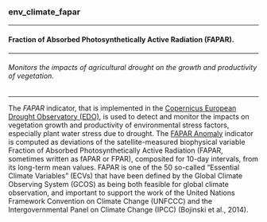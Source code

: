 ### env_climate_fapar



------
#### Fraction of Absorbed Photosynthetically Active Radiation (FAPAR).



------
###### Monitors the impacts of agricultural drought on the growth and productivity of vegetation.



------
The *FAPAR* indicator, that is implemented in the [Copernicus European Drought Observatory (EDO)](https://edo.jrc.ec.europa.eu/edov2/php/index.php?id=1000), is used to detect and monitor the impacts on vegetation growth and productivity of environmental stress factors, especially plant water stress due to drought. The [FAPAR Anomaly](https://edo.jrc.ec.europa.eu/documents/factsheets/factsheet_fapar.pdf) indicator is computed as deviations of the satellite-measured biophysical variable Fraction of Absorbed Photosynthetically Active Radiation (FAPAR, sometimes written as fAPAR or FPAR), composited for 10-day intervals, from its long-term mean values. FAPAR is one of the 50 so-called “Essential Climate Variables” (ECVs) that have been defined by the Global Climate Observing System (GCOS) as being both feasible for global climate observation, and important to support the work of the United Nations Framework Convention on Climate Change (UNFCCC) and the Intergovernmental Panel on Climate Change (IPCC) (Bojinski et al., 2014).